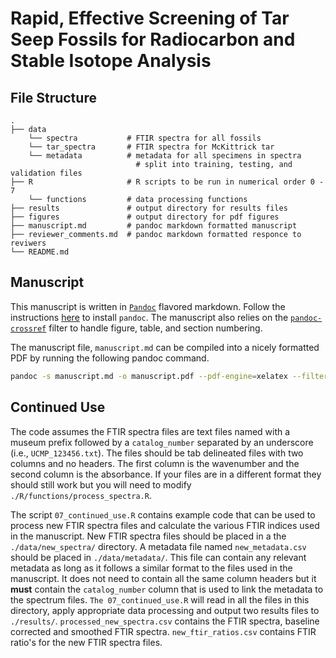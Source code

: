 # Rapid, Effective Screening of Tar Seep Fossils for Radiocarbon and Stable Isotope Analysis

## File Structure 

```
.
├── data
    └── spectra           # FTIR spectra for all fossils
    └── tar_spectra       # FTIR spectra for McKittrick tar
    └── metadata          # metadata for all specimens in spectra
                            # split into training, testing, and validation files
├── R                     # R scripts to be run in numerical order 0 - 7
    └── functions         # data processing functions 
├── results               # output directory for results files
├── figures               # output directory for pdf figures
├── manuscript.md         # pandoc markdown formatted manuscript
├── reviewer_comments.md  # pandoc markdown formatted responce to reviwers
└── README.md
```

## Manuscript

This manuscript is written in [`Pandoc`](https://pandoc.org) flavored markdown. Follow the instructions [here](https://pandoc.org/installing.html) to install `pandoc`. The manuscript also relies on the [`pandoc-crossref`](https://github.com/lierdakil/pandoc-crossref) filter to handle figure, table, and section numbering. 

The manuscript file, `manuscript.md` can be compiled into a nicely formatted PDF by running the following pandoc command.

```bash
pandoc -s manuscript.md -o manuscript.pdf --pdf-engine=xelatex --filter pandoc-crossref --citeproc --number-sections
```

## Continued Use

The code assumes the FTIR spectra files are text files named with a museum prefix followed by a `catalog_number` separated by an underscore (i.e., `UCMP_123456.txt`). The files should be tab delineated files with two columns and no headers. The first column is the wavenumber and the second column is the absorbance. If your files are in a different format they should still work but you will need to modify `./R/functions/process_spectra.R`.

The script `07_continued_use.R` contains example code that can be used to process new FTIR spectra files and calculate the various FTIR indices used in the manuscript. New FTIR spectra files should be placed in a the `./data/new_spectra/` directory. A metadata file named `new_metadata.csv` should be placed in `./data/metadata/`. This file can contain any relevant metadata as long as it follows a similar format to the files used in the manuscript. It does not need to contain all the same column headers but it **must** contain the `catalog_number` column that is used to link the metadata to the spectrum files. `The 07_continued_use.R` will read in all the files in this directory, apply appropriate data processing and output two results files to `./results/`. `processed_new_spectra.csv` contains the FTIR spectra, baseline corrected and smoothed FTIR spectra. `new_ftir_ratios.csv` contains FTIR ratio's for the new FTIR spectra files. 

